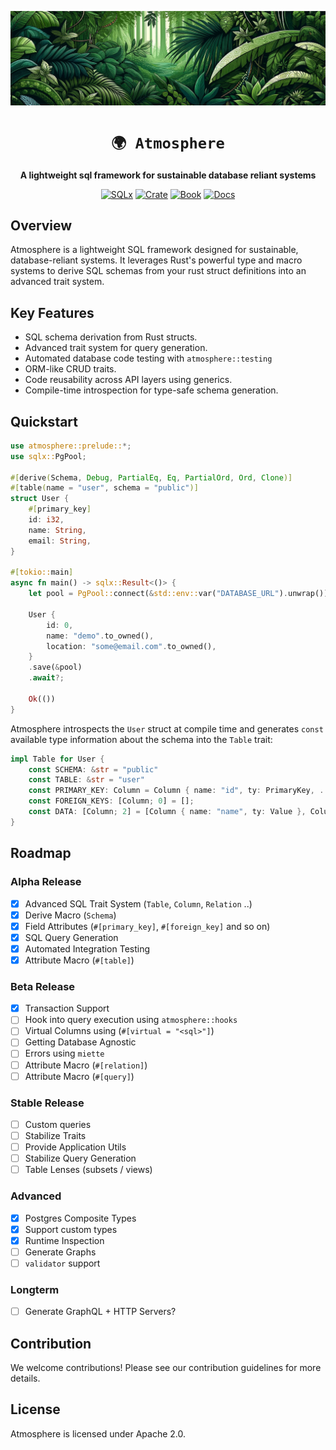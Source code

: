 <div align="center">

![Atmosphere](./docs/assets/banner.png)

# `🌍 Atmosphere`

**A lightweight sql framework for sustainable database reliant systems**

[![SQLx](https://img.shields.io/badge/sqlx-framework-blueviolet.svg)]()
[![Crate](https://img.shields.io/crates/v/atmosphere.svg)](https://crates.io/crates/atmosphere)
[![Book](https://img.shields.io/badge/book-latest-0f5225.svg)](https://mara-schulke.github.io/atmosphere)
[![Docs](https://img.shields.io/badge/docs-latest-153f66.svg)](https://docs.rs/atmosphere)

</div>

## Overview

Atmosphere is a lightweight SQL framework designed for sustainable,
database-reliant systems. It leverages Rust's powerful type and macro systems
to derive SQL schemas from your rust struct definitions into an advanced trait
system.

## Key Features

- SQL schema derivation from Rust structs.
- Advanced trait system for query generation.
- Automated database code testing with `atmosphere::testing`
- ORM-like CRUD traits.
- Code reusability across API layers using generics.
- Compile-time introspection for type-safe schema generation.

## Quickstart

```rust
use atmosphere::prelude::*;
use sqlx::PgPool;

#[derive(Schema, Debug, PartialEq, Eq, PartialOrd, Ord, Clone)]
#[table(name = "user", schema = "public")]
struct User {
    #[primary_key]
    id: i32,
    name: String,
    email: String,
}

#[tokio::main]
async fn main() -> sqlx::Result<()> {
    let pool = PgPool::connect(&std::env::var("DATABASE_URL").unwrap()).await?;

    User {
        id: 0,
        name: "demo".to_owned(),
        location: "some@email.com".to_owned(),
    }
    .save(&pool)
    .await?;

    Ok(())
}
```

Atmosphere introspects the `User` struct at compile time and generates `const` available type information
about the schema into the `Table` trait:

```rust
impl Table for User {
    const SCHEMA: &str = "public"
    const TABLE: &str = "user"
    const PRIMARY_KEY: Column = Column { name: "id", ty: PrimaryKey, .. };
    const FOREIGN_KEYS: [Column; 0] = [];
    const DATA: [Column; 2] = [Column { name: "name", ty: Value }, Column { name: "email", ty: Value, } ];
}
```

## Roadmap

### Alpha Release
- [x] Advanced SQL Trait System (`Table`, `Column`, `Relation` ..)
- [x] Derive Macro (`Schema`)
- [x] Field Attributes (`#[primary_key]`, `#[foreign_key]` and so on)
- [x] SQL Query Generation
- [x] Automated Integration Testing
- [x] Attribute Macro (`#[table]`)

### Beta Release
- [x] Transaction Support
- [ ] Hook into query execution using `atmosphere::hooks`
- [ ] Virtual Columns using (`#[virtual = "<sql>"]`)
- [ ] Getting Database Agnostic
- [ ] Errors using `miette`
- [ ] Attribute Macro (`#[relation]`)
- [ ] Attribute Macro (`#[query]`)

### Stable Release
- [ ] Custom queries
- [ ] Stabilize Traits
- [ ] Provide Application Utils
- [ ] Stabilize Query Generation
- [ ] Table Lenses (subsets / views)

### Advanced
- [x] Postgres Composite Types
- [x] Support custom types
- [x] Runtime Inspection
- [ ] Generate Graphs
- [ ] `validator` support

### Longterm
- [ ] Generate GraphQL + HTTP Servers?


<!--

## Macros

###### `derive(Schema)`

Builds compile time schema of struct and inserts into global database schema.
This automatically derives the atmosphere base traits for the following common
operations:

**Create**
- `Table::insert(&self)`
- `&[AsRef<Table>]::insert_all(&self)`

**Read**
- `Table::find(id: &Id)`
- `Table::find_all(ids: &[&Id])`

**Update**
- `Table::reload(&mut self)`
- `Table::update(&self)`
- `Table::upsert(&self)`

 **Delete**
- `Table::delete(&mut self)`
- `Table::delete_by(id: &Id)`
- `Table::delete_all_by(ids: &[&Id])`
- `&[AsRef<Table>]::delete_all_by(ids: &[&Id])`

###### `#[query]`
Enables custom queries on the struct

```rust
impl Forest {
    /// Select a forest by its name
    #[query(
        SELECT * FROM ${Forest}
        WHERE name = ${name}
        ORDER BY name
    )]
    pub async fn by_name(name: &str) -> query::Result<Self>;

    /// Select the newest forest
    #[query(
        SELECT * FROM ${Forest}
        ORDER BY created_at DESC
        LIMIT 1
    )]
    pub async fn newest() -> query::Result<Self>;
}
```

---

##### Advanced Macros

###### `#[table(schema = "public", name = <name>, id = (<a>, <b>))]`
configures a table name and schema (`schema.table`)
id optionally tells atmosphere to use combined primary keys

###### `#[relation(grouped_by = Forest)]` and `#[fk(Forest)]`
enable `Tree::by_forest(&forest.id)`

###### `#[relation(groups = Tree)]` and `#[fk(Forest)]`  (on the Tree)
enable `Forest::collect(&self)`

###### `#[relation(links = Forest, as = neighbour)]` and `#[fk(Forest)]`
enable `Tree::neighbour(&self)`

###### `#[virtual(<sql>)]`
marks a virtual column

###### `#[lens(Forest)]`
data lenses on big structs

###### `#[form(Forest)]`
data forms for mutating tables

-->

## Contribution

We welcome contributions! Please see our contribution guidelines for more details.

## License

Atmosphere is licensed under Apache 2.0.
